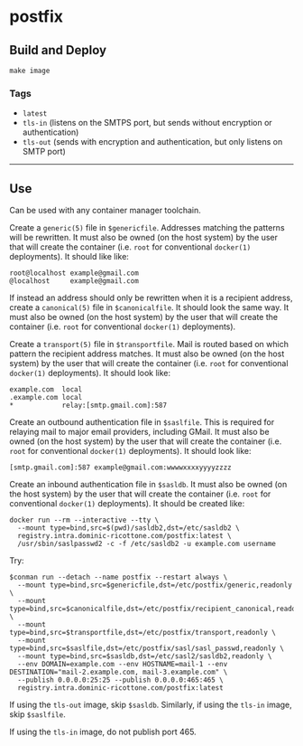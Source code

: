 # postfix


## Build and Deploy

```
make image
```


### Tags

 + `latest`
 + `tls-in` (listens on the SMTPS port, but sends without encryption or authentication)
 + `tls-out` (sends with encryption and authentication, but only listens on SMTP port)

----

## Use

Can be used with any container manager toolchain.

Create a `generic(5)` file in `$genericfile`.
Addresses matching the patterns will be rewritten.
It must also be owned (on the host system) by the user that will create the
container (i.e. `root` for conventional `docker(1)` deployments).
It should like like:

```
root@localhost example@gmail.com
@localhost     example@gmail.com
```

If instead an address should only be rewritten when it is a recipient address,
create a `canonical(5)` file in `$canonicalfile`.
It should look the same way.
It must also be owned (on the host system) by the user that will create the
container (i.e. `root` for conventional `docker(1)` deployments).

Create a `transport(5)` file in `$transportfile`.
Mail is routed based on which pattern the recipient address matches.
It must also be owned (on the host system) by the user that will create the
container (i.e. `root` for conventional `docker(1)` deployments).
It should look like:

```
example.com  local
.example.com local
*            relay:[smtp.gmail.com]:587
```

Create an outbound authentication file in `$saslfile`.
This is required for relaying mail to major email providers, including GMail.
It must also be owned (on the host system) by the user that will create the
container (i.e. `root` for conventional `docker(1)` deployments).
It should look like:

```
[smtp.gmail.com]:587 example@gmail.com:wwwwxxxxyyyyzzzz
```

Create an inbound authentication file in `$sasldb`.
It must also be owned (on the host system) by the user that will create the
container (i.e. `root` for conventional `docker(1)` deployments).
It should be created like:

```
docker run --rm --interactive --tty \
  --mount type=bind,src=$(pwd)/sasldb2,dst=/etc/sasldb2 \
  registry.intra.dominic-ricottone.com/postfix:latest \
  /usr/sbin/saslpasswd2 -c -f /etc/sasldb2 -u example.com username
```

Try:

```
$conman run --detach --name postfix --restart always \
  --mount type=bind,src=$genericfile,dst=/etc/postfix/generic,readonly \
  --mount type=bind,src=$canonicalfile,dst=/etc/postfix/recipient_canonical,readonly \
  --mount type=bind,src=$transportfile,dst=/etc/postfix/transport,readonly \
  --mount type=bind,src=$saslfile,dst=/etc/postfix/sasl/sasl_passwd,readonly \
  --mount type=bind,src=$sasldb,dst=/etc/sasl2/sasldb2,readonly \
  --env DOMAIN=example.com --env HOSTNAME=mail-1 --env DESTINATION="mail-2.example.com, mail-3.example.com" \
  --publish 0.0.0.0:25:25 --publish 0.0.0.0:465:465 \
  registry.intra.dominic-ricottone.com/postfix:latest
```

If using the `tls-out` image, skip `$sasldb`.
Similarly, if using the `tls-in` image, skip `$saslfile`.

If using the `tls-in` image, do not publish port 465.

